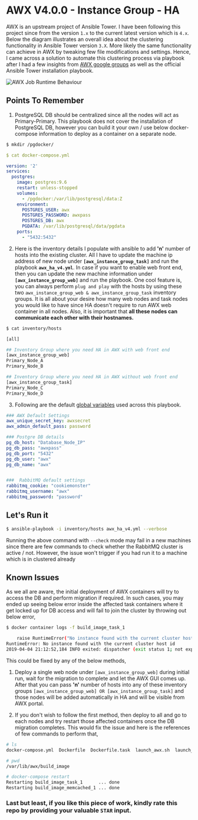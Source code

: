 # AWX V4.0.0 - Instance Group - HA

AWX is an upstream project of Ansible Tower. I have been following this project since from the version `1.x` to the current latest version which is `4.x`. Below the diagram illustrates an overall idea about the clustering functionality in Ansible Tower version `3.X`. More likely the same functionality can achieve in AWX by tweaking few file modifications and settings. Hence, I came across a solution to automate this clustering process via playbook after I had a few insights from [AWX google groups](https://groups.google.com/forum/#!forum/awx-project) as well as the official Ansible Tower installation playbook. 

![AWX Job Runtime Behaviour](https://docs.ansible.com/ansible-tower/latest/html/administration/_images/tower-clustering-visual.png)


## Points To Remember
1. PostgreSQL DB should be centralized since all the nodes will act as Primary-Primary. This playbook does not cover the installation of PostgreSQL DB, however you can build it your own / use below docker-compose information to deploy as a container on a separate node.

```bash
$ mkdir /pgdocker/
```
```yaml
$ cat docker-compose.yml 

version: '2'
services:
  postgres:
    image: postgres:9.6
    restart: unless-stopped
    volumes:
      - /pgdocker:/var/lib/postgresql/data:Z
    environment:
      POSTGRES_USER: awx
      POSTGRES_PASSWORD: awxpass
      POSTGRES_DB: awx
      PGDATA: /var/lib/postgresql/data/pgdata
    ports:
      - "5432:5432"
```
2. Here is the inventory details I populate with ansible to add **'n'** number of hosts into the existing cluster. All I have to update the machine ip address of new node under **`[awx_instance_group_task]`** and run the playbook **`awx_ha_v4.yml`**. In case if you want to enable web front end, then you can update the new machine information under **`[awx_instance_group_web]`** and run the playbook. One cool feature is, you can always perform `plug and play` with the hosts by using these two `awx_instance_group_web & awx_instance_group_task` inventory groups. It is all about your desire how many web nodes and task nodes you would like to have since HA doesn't require to run AWX web container in all nodes. Also, it is important that **all these nodes can communicate each other with their hostnames.**

```bash
$ cat inventory/hosts

[all]

## Inventory Group where you need HA in AWX with web front end 
[awx_instance_group_web]
Primary_Node_A
Primary_Node_B

## Inventory Group where you need HA in AWX without web front end
[awx_instance_group_task]
Primary_Node_C
Primary_Node_D
```


3. Following are the default [global variables](inventory/group_vars/all.yml) used across this playbook.

```yaml
### AWX Default Settings
awx_unique_secret_key: awxsecret
awx_admin_default_pass: password

### Postgre DB details
pg_db_host: "Database_Node_IP"
pg_db_pass: "awxpass"
pg_db_port: "5432"
pg_db_user: "awx"
pg_db_name: "awx"


###  RabbitMQ default settings
rabbitmq_cookie: "cookiemonster"
rabbitmq_username: "awx"
rabbitmq_password: "password"
```

## Let's Run it

```bash
$ ansible-playbook -i inventory/hosts awx_ha_v4.yml --verbose
```

Running the above command with `--check` mode may fail in a new machines since there are few commands to check whether the RabbitMQ cluster is active / not. However, the issue won't trigger if you had run it to a machine which is in clustered already

## Known Issues
As we all are aware, the initial deployment of AWX containers will try to access the DB and perform migration if required. In such cases, you may ended up seeing below error inside the affected task containers where it get locked up for DB access and will fail to join the cluster by throwing out below error,

```bash
$ docker container logs -f build_image_task_1 

    raise RuntimeError("No instance found with the current cluster host id")
RuntimeError: No instance found with the current cluster host id
2019-04-04 21:12:52,184 INFO exited: dispatcher (exit status 1; not expected)
```

This could be fixed by any of the below methods,

1. Deploy a single web node under `[awx_instance_group_web]` during initial run, wait for the migration to complete and let the AWX GUI comes up. After that you can pass **'n'** number of hosts into any of these inventory groups `[awx_instance_group_web] OR [awx_instance_group_task]` and those nodes will be added automatically in HA and will be visible from AWX portal. 

2. If you don't wish to follow the first method, then deploy to all and go to each nodes and try restart those affected containers once the DB migration completes. This would fix the issue and here is the references of few commands to perform that,

```bash
# ls 
docker-compose.yml  Dockerfile  Dockerfile.task  launch_awx.sh  launch_awx_task.sh  settings.py  system_uuid.txt

# pwd
/var/lib/awx/build_image

# docker-compose restart
Restarting build_image_task_1      ... done
Restarting build_image_memcached_1 ... done

```

### Last but least, if you like this piece of work, kindly rate this repo by providing your valuable **`STAR`** input.